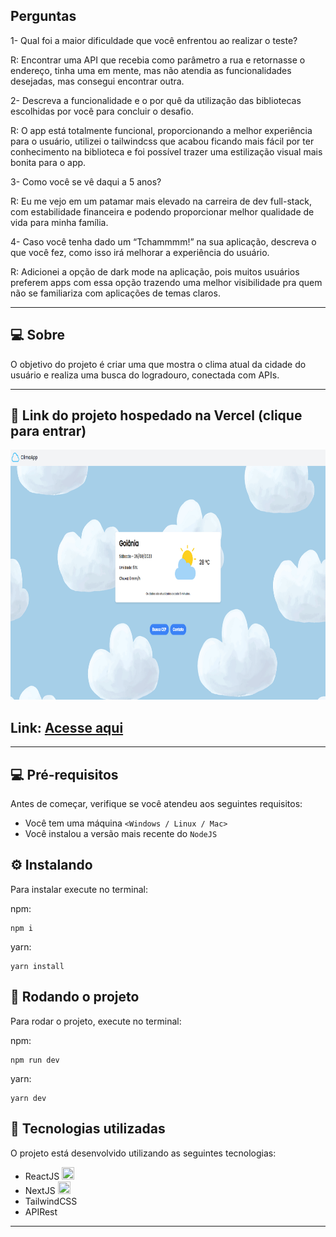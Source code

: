 ## Perguntas

1- Qual foi a maior dificuldade que você enfrentou ao realizar o teste?

R: Encontrar uma API que recebia como parâmetro a rua e retornasse o endereço, tinha uma em mente, mas não atendia as funcionalidades desejadas, mas consegui encontrar outra.


2- Descreva a funcionalidade e o por quê da utilização das bibliotecas escolhidas por você para concluir o desafio.

R: O app está totalmente funcional, proporcionando a melhor experiência para o usuário, utilizei o tailwindcss que acabou ficando mais fácil por ter conhecimento na biblioteca e foi possível trazer uma estilização visual mais bonita para o app.


3- Como você se vê daqui a 5 anos?

R: Eu me vejo em um patamar mais elevado na carreira de dev full-stack, com estabilidade financeira e podendo proporcionar melhor qualidade de vida para minha família.


4- Caso você tenha dado um “Tchammmm!” na sua aplicação, descreva o que você fez, como isso irá melhorar a experiência do usuário.

R: Adicionei a opção de dark mode na aplicação, pois muitos usuários preferem apps com essa opção trazendo uma melhor visibilidade pra quem não se familiariza com aplicações de temas claros.

---

## 💻 Sobre 

O objetivo do projeto é criar uma que mostra o clima atual da cidade do usuário e realiza uma busca do logradouro, conectada com APIs.

--- 

## 🚀 Link do projeto hospedado na Vercel (clique para entrar)

<a href="https://clima-app-rouge.vercel.app/" target="_blank" rel="external">
<img src="public/banner.png" height="400" width="800" alt="Imagem do Projeto">
</a>
<h2>Link: <a href="https://clima-app-rouge.vercel.app/" target="_blank" rel="external">Acesse aqui</a></h2>


--- 

## 💻 Pré-requisitos

Antes de começar, verifique se você atendeu aos seguintes requisitos:
* Você tem uma máquina `<Windows / Linux / Mac>`
* Você instalou a versão mais recente do `NodeJS`


## ⚙️ Instalando

Para instalar execute no terminal:

npm:
```
npm i
```

yarn:
```
yarn install
```

## 🚀 Rodando o projeto

Para rodar o projeto, execute no terminal:

npm:
```
npm run dev
```
yarn:
```
yarn dev
```

## 🚀 Tecnologias utilizadas

O projeto está desenvolvido utilizando as seguintes tecnologias:

- ReactJS <img width="20px" height="20px" src="https://cdn.jsdelivr.net/gh/devicons/devicon/icons/react/react-original.svg" />
- NextJS <img width="20px" height="20px" src="https://cdn.jsdelivr.net/gh/devicons/devicon/icons/nextjs/nextjs-original.svg" />
- TailwindCSS
- APIRest
--- 



